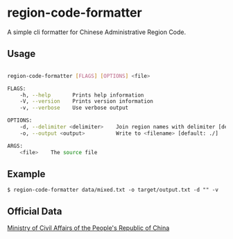 # region-code-formatter
A simple cli formatter for Chinese Administrative Region Code.


## Usage

```bash

region-code-formatter [FLAGS] [OPTIONS] <file>

FLAGS:
    -h, --help       Prints help information
    -V, --version    Prints version information
    -v, --verbose    Use verbose output

OPTIONS:
    -d, --delimiter <delimiter>    Join region names with delimiter [default: /]
    -o, --output <output>          Write to <filename> [default: ./]

ARGS:
    <file>    The source file

```

## Example

```shell
$ region-code-formatter data/mixed.txt -o target/output.txt -d "" -v
```

## Official Data

[Ministry of Civil Affairs of the People's Republic of China](https://www.mca.gov.cn/n156/n2679)
